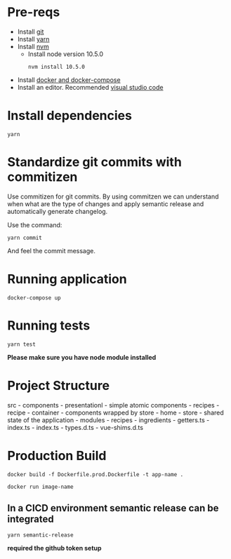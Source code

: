 
# Pre-reqs

- Install [git](https://git-scm.com/)
- Install [yarn](https://yarnpkg.com/en/docs/install)
- Install [nvm](https://github.com/creationix/nvm)
    - Install node version 10.5.0
        ```
        nvm install 10.5.0
        ```
- Install [docker and docker-compose](https://www.docker.com/)
- Install an editor. Recommended [visual studio code](https://code.visualstudio.com/)

# Install dependencies

```shell
yarn
```

# Standardize git commits with commitizen

Use commitizen for git commits. By using commitzen we can understand when what are the type of changes and apply semantic release and automatically generate changelog. 

Use the command:

```
yarn commit
```

And feel the commit message.

# Running application

```shell
docker-compose up
```

# Running tests

```shell
yarn test
```

**Please make sure you have node module installed**

# Project Structure

src
    - components 
        - presentationl - simple atomic components
            - recipes
            - recipe
        - container - components wrapped by store
            - home
    - store - shared state of the application
        - modules
            - recipes
            - ingredients
        - getters.ts
        - index.ts
    - index.ts
    - types.d.ts
    - vue-shims.d.ts

# Production Build

```
docker build -f Dockerfile.prod.Dockerfile -t app-name . 
```

```
docker run image-name 
```

## In a CICD environment semantic release can be integrated

```
yarn semantic-release
```

**required the github token setup**